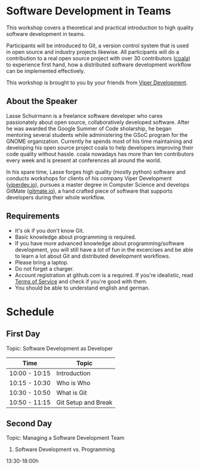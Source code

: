 # Software Development in Teams

This workshop covers a theoretical and practical introduction to high quality
software development in teams.

Participants will be introduced to Git, a version control system that is used
in open source and industry projects likewise. All participants will do a
contribution to a real open source project with over 30 contributors
([coala](http://coala-analyzer.org/)) to experience first hand, how a
distributed software development workflow can be implemented effectively.

This workshop is brought to you by your friends from
[Viper Development](http://viperdev.io/).

## About the Speaker

Lasse Schuirmann is a freelance software developer who cares passionately about
open source, collaboratively developed software. After he was awarded the Google
Summer of Code sholarship, he began mentoring several students while
administering the GSoC program for the GNOME organization. Currently he spends
most of his time maintaining and developing his open source project coala to
help developers improving their code quality without hassle. coala nowadays has
more than ten contributors every week and is present at conferences all around
the world.

In his spare time, Lasse forges high quality (mostly python) software and
conducts workshops for clients of his company Viper Development
([viperdev.io](http://viperdev.io/)), pursues a master degree in Computer
Science and develops GitMate ([gitmate.io](http://gitmate.io/)), a hand crafted
piece of software that supports developers during their whole workflow.

## Requirements

- It's ok if you don't know Git.
- Basic knowledge about programming is required.
- If you have more advanced knowledge about programming/software development,
  you will still have a lot of fun in the excercises and be able to learn a lot
  about Git and distributed development workflows.
- Please bring a laptop.
- Do not forget a charger.
- Account registration at github.com is a required. If you're idealistic, read
  [Terms of Service](https://help.github.com/articles/github-terms-of-service/)
  and check if you're good with them.
- You should be able to understand english and german.

# Schedule

## First Day

Topic: Software Development as Developer

|Time         |Topic                                  |
|-------------|---------------------------------------|
|10:00 - 10:15|Introduction                           |
|10:15 - 10:30|Who is Who                             |
|10:30 - 10:50|What is Git                            |
|10:50 - 11:15|Git Setup and Break                    |

## Second Day

Topic: Managing a Software Development Team

1. Software Development vs. Programming

13:30-18:00h
